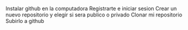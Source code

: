 Instalar github en la computadora
Registrarte e iniciar sesion
Crear un nuevo repositorio y elegir si sera publico o privado
Clonar mi repositorio
Subirlo a github
